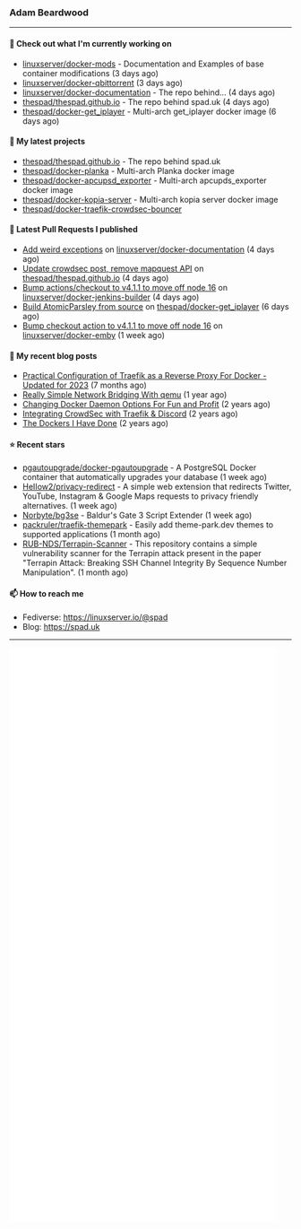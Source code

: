 ### Adam Beardwood
---
#### 👷 Check out what I'm currently working on

- [linuxserver/docker-mods](https://github.com/linuxserver/docker-mods) - Documentation and Examples of base container modifications (3 days ago)
- [linuxserver/docker-qbittorrent](https://github.com/linuxserver/docker-qbittorrent) (3 days ago)
- [linuxserver/docker-documentation](https://github.com/linuxserver/docker-documentation) - The repo behind... (4 days ago)
- [thespad/thespad.github.io](https://github.com/thespad/thespad.github.io) - The repo behind spad.uk (4 days ago)
- [thespad/docker-get_iplayer](https://github.com/thespad/docker-get_iplayer) - Multi-arch get_iplayer docker image (6 days ago)

#### 🌱 My latest projects

- [thespad/thespad.github.io](https://github.com/thespad/thespad.github.io) - The repo behind spad.uk
- [thespad/docker-planka](https://github.com/thespad/docker-planka) - Multi-arch Planka docker image
- [thespad/docker-apcupsd_exporter](https://github.com/thespad/docker-apcupsd_exporter) - Multi-arch apcupds_exporter docker image
- [thespad/docker-kopia-server](https://github.com/thespad/docker-kopia-server) - Multi-arch kopia server docker image 
- [thespad/docker-traefik-crowdsec-bouncer](https://github.com/thespad/docker-traefik-crowdsec-bouncer)

#### 🔨 Latest Pull Requests I published

- [Add weird exceptions](https://github.com/linuxserver/docker-documentation/pull/187) on [linuxserver/docker-documentation](https://github.com/linuxserver/docker-documentation) (4 days ago)
- [Update crowdsec post, remove mapquest API](https://github.com/thespad/thespad.github.io/pull/7) on [thespad/thespad.github.io](https://github.com/thespad/thespad.github.io) (4 days ago)
- [Bump actions/checkout to v4.1.1 to move off node 16](https://github.com/linuxserver/docker-jenkins-builder/pull/236) on [linuxserver/docker-jenkins-builder](https://github.com/linuxserver/docker-jenkins-builder) (4 days ago)
- [Build AtomicParsley from source](https://github.com/thespad/docker-get_iplayer/pull/49) on [thespad/docker-get_iplayer](https://github.com/thespad/docker-get_iplayer) (6 days ago)
- [Bump checkout action to v4.1.1 to move off node 16](https://github.com/linuxserver/docker-emby/pull/91) on [linuxserver/docker-emby](https://github.com/linuxserver/docker-emby) (1 week ago)

#### 📜 My recent blog posts

- [Practical Configuration of Traefik as a Reverse Proxy For Docker - Updated for 2023](https://www.spad.uk/posts/practical-configuration-of-traefik-as-a-reverse-proxy-for-docker-updated-for-2023/) (7 months ago)
- [Really Simple Network Bridging With qemu](https://www.spad.uk/posts/really-simple-network-bridging-with-qemu/) (1 year ago)
- [Changing Docker Daemon Options For Fun and Profit](https://www.spad.uk/posts/changing-docker-daemon-options-for-fun-and-profit/) (2 years ago)
- [Integrating CrowdSec with Traefik &amp; Discord](https://www.spad.uk/posts/integrating-crowdsec-with-traefik-discord/) (2 years ago)
- [The Dockers I Have Done](https://www.spad.uk/posts/the-dockers-i-have-done/) (2 years ago)

#### ⭐ Recent stars

- [pgautoupgrade/docker-pgautoupgrade](https://github.com/pgautoupgrade/docker-pgautoupgrade) - A PostgreSQL Docker container that automatically upgrades your database (1 week ago)
- [HeIIow2/privacy-redirect](https://github.com/HeIIow2/privacy-redirect) - A simple web extension that redirects Twitter, YouTube, Instagram &amp; Google Maps requests to privacy friendly alternatives. (1 week ago)
- [Norbyte/bg3se](https://github.com/Norbyte/bg3se) - Baldur&#39;s Gate 3 Script Extender (1 week ago)
- [packruler/traefik-themepark](https://github.com/packruler/traefik-themepark) - Easily add theme-park.dev themes to supported applications (1 month ago)
- [RUB-NDS/Terrapin-Scanner](https://github.com/RUB-NDS/Terrapin-Scanner) - This repository contains a simple vulnerability scanner for the Terrapin attack present in the paper &#34;Terrapin Attack: Breaking SSH Channel Integrity By Sequence Number Manipulation&#34;. (1 month ago)

#### 📫 How to reach me
- Fediverse: https://linuxserver.io/@spad
- Blog: https://spad.uk
---
<img src="https://raw.githubusercontent.com/thespad/thespad/main/github-metrics.svg">
